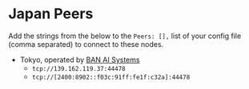 # Japan Peers

Add the strings from the below to the `Peers: [],` list of your config file (comma separated) to connect to these nodes.

* Tokyo, operated by [BAN AI Systems](https://ban.ai/)
  * `tcp://139.162.119.37:44478`
  * `tcp://[2400:8902::f03c:91ff:fe1f:c32a]:44478`
